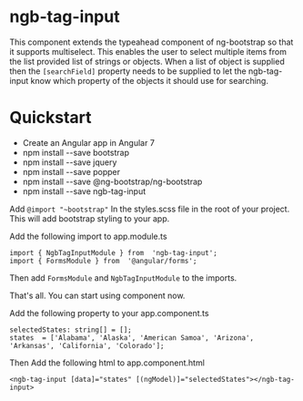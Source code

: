 # ngb-tag-input

This component extends the typeahead component of ng-bootstrap so that it supports multiselect. This enables the user to select multiple items from the list provided list of strings or objects.
When a list of object is supplied then the `[searchField]` property needs to be supplied to let the ngb-tag-input know which property of the objects it should use for searching.

# Quickstart

- Create an Angular app in Angular 7
- npm install --save bootstrap
- npm install --save jquery
- npm install --save popper
- npm install --save @ng-bootstrap/ng-bootstrap
- npm install --save ngb-tag-input

Add `@import "~bootstrap"` In the styles.scss file in the root of your project. This will add bootstrap styling to your app.

Add the following import to app.module.ts

    import { NgbTagInputModule } from  'ngb-tag-input';
    import { FormsModule } from  '@angular/forms';

Then add `FormsModule` and `NgbTagInputModule` to the imports.

That's all. You can start using component now.

Add the following property to your app.component.ts

    selectedStates: string[] = [];
    states  = ['Alabama', 'Alaska', 'American Samoa', 'Arizona', 'Arkansas', 'California', 'Colorado'];

Then Add the following html to app.component.html

    <ngb-tag-input [data]="states" [(ngModel)]="selectedStates"></ngb-tag-input>
